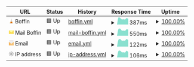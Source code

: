<!--start: status pages-->
<!-- This summary is generated by Upptime (https://github.com/upptime/upptime) -->
<!-- Do not edit this manually, your changes will be overwritten -->
<!-- prettier-ignore -->
| URL | Status | History | Response Time | Uptime |
| --- | ------ | ------- | ------------- | ------ |
| <img alt="" src="https://raw.githubusercontent.com/ctrl-i/uptime/master/assets/boff.in.png" height="13"> Boffin | 🟩 Up | [boffin.yml](https://github.com/ctrl-i/uptime/commits/HEAD/history/boffin.yml) | <details><summary><img alt="Response time graph" src="./graphs/boffin/response-time-week.png" height="20"> 387ms</summary><br><a href="https://uptime.boff.in/history/boffin"><img alt="Response time 455" src="https://img.shields.io/endpoint?url=https%3A%2F%2Fraw.githubusercontent.com%2Fctrl-i%2Fuptime%2FHEAD%2Fapi%2Fboffin%2Fresponse-time.json"></a><br><a href="https://uptime.boff.in/history/boffin"><img alt="24-hour response time 359" src="https://img.shields.io/endpoint?url=https%3A%2F%2Fraw.githubusercontent.com%2Fctrl-i%2Fuptime%2FHEAD%2Fapi%2Fboffin%2Fresponse-time-day.json"></a><br><a href="https://uptime.boff.in/history/boffin"><img alt="7-day response time 387" src="https://img.shields.io/endpoint?url=https%3A%2F%2Fraw.githubusercontent.com%2Fctrl-i%2Fuptime%2FHEAD%2Fapi%2Fboffin%2Fresponse-time-week.json"></a><br><a href="https://uptime.boff.in/history/boffin"><img alt="30-day response time 465" src="https://img.shields.io/endpoint?url=https%3A%2F%2Fraw.githubusercontent.com%2Fctrl-i%2Fuptime%2FHEAD%2Fapi%2Fboffin%2Fresponse-time-month.json"></a><br><a href="https://uptime.boff.in/history/boffin"><img alt="1-year response time 455" src="https://img.shields.io/endpoint?url=https%3A%2F%2Fraw.githubusercontent.com%2Fctrl-i%2Fuptime%2FHEAD%2Fapi%2Fboffin%2Fresponse-time-year.json"></a></details> | <details><summary><a href="https://uptime.boff.in/history/boffin">100.00%</a></summary><a href="https://uptime.boff.in/history/boffin"><img alt="All-time uptime 98.62%" src="https://img.shields.io/endpoint?url=https%3A%2F%2Fraw.githubusercontent.com%2Fctrl-i%2Fuptime%2FHEAD%2Fapi%2Fboffin%2Fuptime.json"></a><br><a href="https://uptime.boff.in/history/boffin"><img alt="24-hour uptime 100.00%" src="https://img.shields.io/endpoint?url=https%3A%2F%2Fraw.githubusercontent.com%2Fctrl-i%2Fuptime%2FHEAD%2Fapi%2Fboffin%2Fuptime-day.json"></a><br><a href="https://uptime.boff.in/history/boffin"><img alt="7-day uptime 100.00%" src="https://img.shields.io/endpoint?url=https%3A%2F%2Fraw.githubusercontent.com%2Fctrl-i%2Fuptime%2FHEAD%2Fapi%2Fboffin%2Fuptime-week.json"></a><br><a href="https://uptime.boff.in/history/boffin"><img alt="30-day uptime 100.00%" src="https://img.shields.io/endpoint?url=https%3A%2F%2Fraw.githubusercontent.com%2Fctrl-i%2Fuptime%2FHEAD%2Fapi%2Fboffin%2Fuptime-month.json"></a><br><a href="https://uptime.boff.in/history/boffin"><img alt="1-year uptime 98.62%" src="https://img.shields.io/endpoint?url=https%3A%2F%2Fraw.githubusercontent.com%2Fctrl-i%2Fuptime%2FHEAD%2Fapi%2Fboffin%2Fuptime-year.json"></a></details>
| <img alt="" src="https://raw.githubusercontent.com/ctrl-i/uptime/master/assets/mailcow.png" height="13"> Mail Boffin | 🟩 Up | [mail-boffin.yml](https://github.com/ctrl-i/uptime/commits/HEAD/history/mail-boffin.yml) | <details><summary><img alt="Response time graph" src="./graphs/mail-boffin/response-time-week.png" height="20"> 550ms</summary><br><a href="https://uptime.boff.in/history/mail-boffin"><img alt="Response time 672" src="https://img.shields.io/endpoint?url=https%3A%2F%2Fraw.githubusercontent.com%2Fctrl-i%2Fuptime%2FHEAD%2Fapi%2Fmail-boffin%2Fresponse-time.json"></a><br><a href="https://uptime.boff.in/history/mail-boffin"><img alt="24-hour response time 557" src="https://img.shields.io/endpoint?url=https%3A%2F%2Fraw.githubusercontent.com%2Fctrl-i%2Fuptime%2FHEAD%2Fapi%2Fmail-boffin%2Fresponse-time-day.json"></a><br><a href="https://uptime.boff.in/history/mail-boffin"><img alt="7-day response time 550" src="https://img.shields.io/endpoint?url=https%3A%2F%2Fraw.githubusercontent.com%2Fctrl-i%2Fuptime%2FHEAD%2Fapi%2Fmail-boffin%2Fresponse-time-week.json"></a><br><a href="https://uptime.boff.in/history/mail-boffin"><img alt="30-day response time 650" src="https://img.shields.io/endpoint?url=https%3A%2F%2Fraw.githubusercontent.com%2Fctrl-i%2Fuptime%2FHEAD%2Fapi%2Fmail-boffin%2Fresponse-time-month.json"></a><br><a href="https://uptime.boff.in/history/mail-boffin"><img alt="1-year response time 672" src="https://img.shields.io/endpoint?url=https%3A%2F%2Fraw.githubusercontent.com%2Fctrl-i%2Fuptime%2FHEAD%2Fapi%2Fmail-boffin%2Fresponse-time-year.json"></a></details> | <details><summary><a href="https://uptime.boff.in/history/mail-boffin">100.00%</a></summary><a href="https://uptime.boff.in/history/mail-boffin"><img alt="All-time uptime 99.93%" src="https://img.shields.io/endpoint?url=https%3A%2F%2Fraw.githubusercontent.com%2Fctrl-i%2Fuptime%2FHEAD%2Fapi%2Fmail-boffin%2Fuptime.json"></a><br><a href="https://uptime.boff.in/history/mail-boffin"><img alt="24-hour uptime 100.00%" src="https://img.shields.io/endpoint?url=https%3A%2F%2Fraw.githubusercontent.com%2Fctrl-i%2Fuptime%2FHEAD%2Fapi%2Fmail-boffin%2Fuptime-day.json"></a><br><a href="https://uptime.boff.in/history/mail-boffin"><img alt="7-day uptime 100.00%" src="https://img.shields.io/endpoint?url=https%3A%2F%2Fraw.githubusercontent.com%2Fctrl-i%2Fuptime%2FHEAD%2Fapi%2Fmail-boffin%2Fuptime-week.json"></a><br><a href="https://uptime.boff.in/history/mail-boffin"><img alt="30-day uptime 100.00%" src="https://img.shields.io/endpoint?url=https%3A%2F%2Fraw.githubusercontent.com%2Fctrl-i%2Fuptime%2FHEAD%2Fapi%2Fmail-boffin%2Fuptime-month.json"></a><br><a href="https://uptime.boff.in/history/mail-boffin"><img alt="1-year uptime 99.93%" src="https://img.shields.io/endpoint?url=https%3A%2F%2Fraw.githubusercontent.com%2Fctrl-i%2Fuptime%2FHEAD%2Fapi%2Fmail-boffin%2Fuptime-year.json"></a></details>
| <img alt="" src="https://raw.githubusercontent.com/ctrl-i/uptime/master/assets/mailboffin.svg" height="13"> Email | 🟩 Up | [email.yml](https://github.com/ctrl-i/uptime/commits/HEAD/history/email.yml) | <details><summary><img alt="Response time graph" src="./graphs/email/response-time-week.png" height="20"> 122ms</summary><br><a href="https://uptime.boff.in/history/email"><img alt="Response time 138" src="https://img.shields.io/endpoint?url=https%3A%2F%2Fraw.githubusercontent.com%2Fctrl-i%2Fuptime%2FHEAD%2Fapi%2Femail%2Fresponse-time.json"></a><br><a href="https://uptime.boff.in/history/email"><img alt="24-hour response time 115" src="https://img.shields.io/endpoint?url=https%3A%2F%2Fraw.githubusercontent.com%2Fctrl-i%2Fuptime%2FHEAD%2Fapi%2Femail%2Fresponse-time-day.json"></a><br><a href="https://uptime.boff.in/history/email"><img alt="7-day response time 122" src="https://img.shields.io/endpoint?url=https%3A%2F%2Fraw.githubusercontent.com%2Fctrl-i%2Fuptime%2FHEAD%2Fapi%2Femail%2Fresponse-time-week.json"></a><br><a href="https://uptime.boff.in/history/email"><img alt="30-day response time 142" src="https://img.shields.io/endpoint?url=https%3A%2F%2Fraw.githubusercontent.com%2Fctrl-i%2Fuptime%2FHEAD%2Fapi%2Femail%2Fresponse-time-month.json"></a><br><a href="https://uptime.boff.in/history/email"><img alt="1-year response time 138" src="https://img.shields.io/endpoint?url=https%3A%2F%2Fraw.githubusercontent.com%2Fctrl-i%2Fuptime%2FHEAD%2Fapi%2Femail%2Fresponse-time-year.json"></a></details> | <details><summary><a href="https://uptime.boff.in/history/email">100.00%</a></summary><a href="https://uptime.boff.in/history/email"><img alt="All-time uptime 99.93%" src="https://img.shields.io/endpoint?url=https%3A%2F%2Fraw.githubusercontent.com%2Fctrl-i%2Fuptime%2FHEAD%2Fapi%2Femail%2Fuptime.json"></a><br><a href="https://uptime.boff.in/history/email"><img alt="24-hour uptime 100.00%" src="https://img.shields.io/endpoint?url=https%3A%2F%2Fraw.githubusercontent.com%2Fctrl-i%2Fuptime%2FHEAD%2Fapi%2Femail%2Fuptime-day.json"></a><br><a href="https://uptime.boff.in/history/email"><img alt="7-day uptime 100.00%" src="https://img.shields.io/endpoint?url=https%3A%2F%2Fraw.githubusercontent.com%2Fctrl-i%2Fuptime%2FHEAD%2Fapi%2Femail%2Fuptime-week.json"></a><br><a href="https://uptime.boff.in/history/email"><img alt="30-day uptime 100.00%" src="https://img.shields.io/endpoint?url=https%3A%2F%2Fraw.githubusercontent.com%2Fctrl-i%2Fuptime%2FHEAD%2Fapi%2Femail%2Fuptime-month.json"></a><br><a href="https://uptime.boff.in/history/email"><img alt="1-year uptime 99.93%" src="https://img.shields.io/endpoint?url=https%3A%2F%2Fraw.githubusercontent.com%2Fctrl-i%2Fuptime%2FHEAD%2Fapi%2Femail%2Fuptime-year.json"></a></details>
| <img alt="" src="https://raw.githubusercontent.com/ctrl-i/uptime/master/assets/ipv4.svg" height="13"> IP address | 🟩 Up | [ip-address.yml](https://github.com/ctrl-i/uptime/commits/HEAD/history/ip-address.yml) | <details><summary><img alt="Response time graph" src="./graphs/ip-address/response-time-week.png" height="20"> 106ms</summary><br><a href="https://uptime.boff.in/history/ip-address"><img alt="Response time 121" src="https://img.shields.io/endpoint?url=https%3A%2F%2Fraw.githubusercontent.com%2Fctrl-i%2Fuptime%2FHEAD%2Fapi%2Fip-address%2Fresponse-time.json"></a><br><a href="https://uptime.boff.in/history/ip-address"><img alt="24-hour response time 94" src="https://img.shields.io/endpoint?url=https%3A%2F%2Fraw.githubusercontent.com%2Fctrl-i%2Fuptime%2FHEAD%2Fapi%2Fip-address%2Fresponse-time-day.json"></a><br><a href="https://uptime.boff.in/history/ip-address"><img alt="7-day response time 106" src="https://img.shields.io/endpoint?url=https%3A%2F%2Fraw.githubusercontent.com%2Fctrl-i%2Fuptime%2FHEAD%2Fapi%2Fip-address%2Fresponse-time-week.json"></a><br><a href="https://uptime.boff.in/history/ip-address"><img alt="30-day response time 126" src="https://img.shields.io/endpoint?url=https%3A%2F%2Fraw.githubusercontent.com%2Fctrl-i%2Fuptime%2FHEAD%2Fapi%2Fip-address%2Fresponse-time-month.json"></a><br><a href="https://uptime.boff.in/history/ip-address"><img alt="1-year response time 121" src="https://img.shields.io/endpoint?url=https%3A%2F%2Fraw.githubusercontent.com%2Fctrl-i%2Fuptime%2FHEAD%2Fapi%2Fip-address%2Fresponse-time-year.json"></a></details> | <details><summary><a href="https://uptime.boff.in/history/ip-address">100.00%</a></summary><a href="https://uptime.boff.in/history/ip-address"><img alt="All-time uptime 99.97%" src="https://img.shields.io/endpoint?url=https%3A%2F%2Fraw.githubusercontent.com%2Fctrl-i%2Fuptime%2FHEAD%2Fapi%2Fip-address%2Fuptime.json"></a><br><a href="https://uptime.boff.in/history/ip-address"><img alt="24-hour uptime 100.00%" src="https://img.shields.io/endpoint?url=https%3A%2F%2Fraw.githubusercontent.com%2Fctrl-i%2Fuptime%2FHEAD%2Fapi%2Fip-address%2Fuptime-day.json"></a><br><a href="https://uptime.boff.in/history/ip-address"><img alt="7-day uptime 100.00%" src="https://img.shields.io/endpoint?url=https%3A%2F%2Fraw.githubusercontent.com%2Fctrl-i%2Fuptime%2FHEAD%2Fapi%2Fip-address%2Fuptime-week.json"></a><br><a href="https://uptime.boff.in/history/ip-address"><img alt="30-day uptime 100.00%" src="https://img.shields.io/endpoint?url=https%3A%2F%2Fraw.githubusercontent.com%2Fctrl-i%2Fuptime%2FHEAD%2Fapi%2Fip-address%2Fuptime-month.json"></a><br><a href="https://uptime.boff.in/history/ip-address"><img alt="1-year uptime 99.97%" src="https://img.shields.io/endpoint?url=https%3A%2F%2Fraw.githubusercontent.com%2Fctrl-i%2Fuptime%2FHEAD%2Fapi%2Fip-address%2Fuptime-year.json"></a></details>

<!--end: status pages-->

